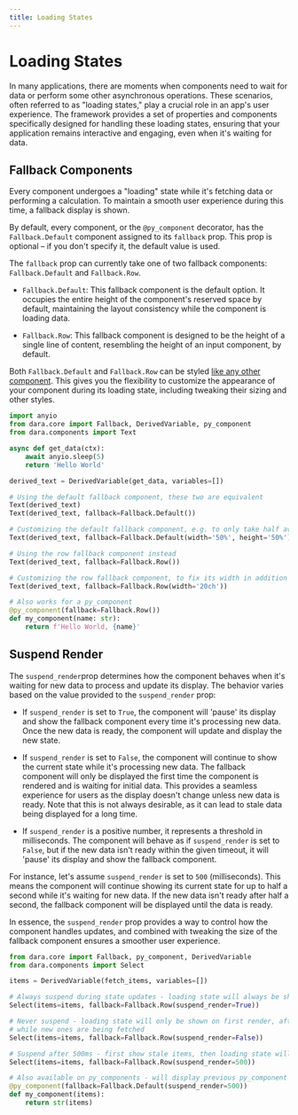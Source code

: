 ```yaml
---
title: Loading States
---
```


# Loading States

In many applications, there are moments when components need to wait for data or perform some other asynchronous operations. These scenarios, often referred to as "loading states," play a crucial role in an app's user experience. The framework provides a set of properties and components specifically designed for handling these loading states, ensuring that your application remains interactive and engaging, even when it's waiting for data.

## Fallback Components

Every component undergoes a "loading" state while it's fetching data or performing a calculation. To maintain a smooth user experience during this time, a fallback display is shown.

By default, every component, or the `@py_component` decorator, has the `Fallback.Default` component assigned to its `fallback` prop. This prop is optional – if you don't specify it, the default value is used.

The `fallback` prop can currently take one of two fallback components: `Fallback.Default` and `Fallback.Row`.

- `Fallback.Default`: This fallback component is the default option. It occupies the entire height of the component's reserved space by default, maintaining the layout consistency while the component is loading data.

- `Fallback.Row`: This fallback component is designed to be the height of a single line of content, resembling the height of an input component, by default.

Both `Fallback.Default` and `Fallback.Row` can be styled [like any other component](./styling-components.md). This gives you the flexibility to customize the appearance of your component during its loading state, including tweaking their sizing and other styles.

```python
import anyio
from dara.core import Fallback, DerivedVariable, py_component
from dara.components import Text

async def get_data(ctx):
    await anyio.sleep(5)
    return 'Hello World'

derived_text = DerivedVariable(get_data, variables=[])

# Using the default fallback component, these two are equivalent
Text(derived_text)
Text(derived_text, fallback=Fallback.Default())

# Customizing the default fallback component, e.g. to only take half available space rather than all of it
Text(derived_text, fallback=Fallback.Default(width='50%', height='50%'))

# Using the row fallback component instead
Text(derived_text, fallback=Fallback.Row())

# Customizing the row fallback component, to fix its width in addition to the height
Text(derived_text, fallback=Fallback.Row(width='20ch'))

# Also works for a py_component
@py_component(fallback=Fallback.Row())
def my_component(name: str):
    return f'Hello World, {name}'
```

## Suspend Render

The `suspend_render`prop determines how the component behaves when it's waiting for new data to process and update its display. The behavior varies based on the value provided to the `suspend_render` prop:

- If `suspend_render` is set to `True`, the component will 'pause' its display and show the fallback component every time it's processing new data. Once the new data is ready, the component will update and display the new state.

- If `suspend_render` is set to `False`, the component will continue to show the current state while it's processing new data. The fallback component will only be displayed the first time the component is rendered and is waiting for initial data. This provides a seamless experience for users as the display doesn't change unless new data is ready. Note that this is not always desirable, as it can lead to stale data being displayed for a long time.

- If `suspend_render` is a positive number, it represents a threshold in milliseconds. The component will behave as if `suspend_render` is set to `False`, but if the new data isn't ready within the given timeout, it will 'pause' its display and show the fallback component.

For instance, let's assume `suspend_render` is set to `500` (milliseconds). This means the component will continue showing its current state for up to half a second while it's waiting for new data. If the new data isn't ready after half a second, the fallback component will be displayed until the data is ready.

In essence, the `suspend_render` prop provides a way to control how the component handles updates, and combined with tweaking the size of the fallback component ensures a smoother user experience.

```python
from dara.core import Fallback, py_component, DerivedVariable
from dara.components import Select

items = DerivedVariable(fetch_items, variables=[])

# Always suspend during state updates - loading state will always be shown
Select(items=items, fallback=Fallback.Row(suspend_render=True))

# Never suspend - loading state will only be shown on first render, afterwards stale old items will be shown
# while new ones are being fetched
Select(items=items, fallback=Fallback.Row(suspend_render=False))

# Suspend after 500ms - first show stale items, then loading state will only be shown if new items are not ready after 500ms
Select(items=items, fallback=Fallback.Row(suspend_render=500))

# Also available on py_components - will display previous py_component for 500ms while new one is being fetched
@py_component(fallback=Fallback.Default(suspend_render=500))
def my_component(items):
    return str(items)
```
